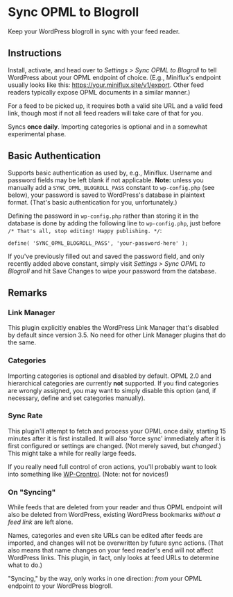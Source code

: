 # Sync OPML to Blogroll
Keep your WordPress blogroll in sync with your feed reader.

## Instructions
Install, activate, and head over to *Settings > Sync OPML to Blogroll* to tell WordPress about your OPML endpoint of choice. (E.g., Miniflux's endpoint usually looks like this: https://your.miniflux.site/v1/export. Other feed readers typically expose OPML documents in a similar manner.)

For a feed to be picked up, it requires both a valid site URL and a valid feed link, though most if not all feed readers will take care of that for you.

Syncs **once daily**. Importing categories is optional and in a somewhat experimental phase.

## Basic Authentication
Supports basic authentication as used by, e.g., Miniflux. Username and password fields may be left blank if not applicable. **Note:** unless you manually add a `SYNC_OPML_BLOGROLL_PASS` constant to `wp-config.php` (see below), your password is saved to WordPress's database in plaintext format. (That's basic authentication for you, unfortunately.)

Defining the password in `wp-config.php` rather than storing it in the database is done by adding the following line to `wp-config.php`, just before `/* That's all, stop editing! Happy publishing. */`:
```
define( 'SYNC_OPML_BLOGROLL_PASS', 'your-password-here' );
```
If you've previously filled out and saved the password field, and only recently added above constant, simply visit *Settings > Sync OPML to Blogroll* and hit Save Changes to wipe your password from the database.

## Remarks
### Link Manager
This plugin explicitly enables the WordPress Link Manager that's disabled by default since version 3.5. No need for other Link Manager plugins that do the same.

### Categories
Importing categories is optional and disabled by default. OPML 2.0 and hierarchical categories are currently **not** supported. If you find categories are wrongly assigned, you may want to simply disable this option (and, if necessary, define and set categories manually).

### Sync Rate
This plugin'll attempt to fetch and process your OPML once daily, starting 15 minutes after it is first installed. It will also 'force sync' immediately after it is first configured or settings are changed. (Not merely saved, but *changed*.) This might take a while for really large feeds.

If you really need full control of cron actions, you'll probably want to look into something like [WP-Crontrol](https://wordpress.org/plugins/wp-crontrol/). (Note: not for novices!)

### On "Syncing"
While feeds that are deleted from your reader and thus OPML endpoint will also be deleted from WordPress, existing WordPress bookmarks *without a feed link* are left alone.

Names, categories and even site URLs can be edited after feeds are imported, and changes will not be overwritten by future sync actions. (That also means that name changes on your feed reader's end will not affect WordPress links. This plugin, in fact, only looks at feed URLs to determine what to do.)

"Syncing," by the way, only works in one direction: *from* your OPML endpoint *to* your WordPress blogroll.
